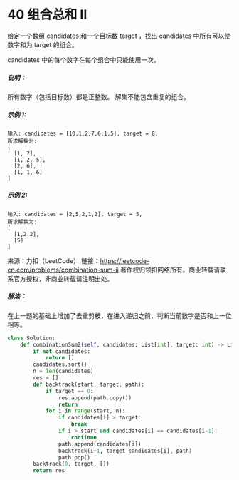 # 40 组合总和 II

给定一个数组 candidates 和一个目标数 target ，找出 candidates 中所有可以使数字和为 target 的组合。

candidates 中的每个数字在每个组合中只能使用一次。

##### 说明：

所有数字（包括目标数）都是正整数。
解集不能包含重复的组合。 

##### 示例 1:

```
输入: candidates = [10,1,2,7,6,1,5], target = 8,
所求解集为:
[
  [1, 7],
  [1, 2, 5],
  [2, 6],
  [1, 1, 6]
]
```

##### 示例 2:

```
输入: candidates = [2,5,2,1,2], target = 5,
所求解集为:
[
  [1,2,2],
  [5]
]
```

来源：力扣（LeetCode）
链接：https://leetcode-cn.com/problems/combination-sum-ii
著作权归领扣网络所有。商业转载请联系官方授权，非商业转载请注明出处。

##### 解法：

在上一题的基础上增加了去重剪枝，在进入递归之前，判断当前数字是否和上一位相等。

```python
class Solution:
    def combinationSum2(self, candidates: List[int], target: int) -> List[List[int]]:
        if not candidates:
            return []
        candidates.sort()
        n = len(candidates)
        res = []
        def backtrack(start, target, path):
            if target == 0:
                res.append(path.copy())
                return
            for i in range(start, n):
                if candidates[i] > target:
                    break
                if i > start and candidates[i] == candidates[i-1]:
                    continue
                path.append(candidates[i])
                backtrack(i+1, target-candidates[i], path)
                path.pop()
        backtrack(0, target, [])
        return res
```

